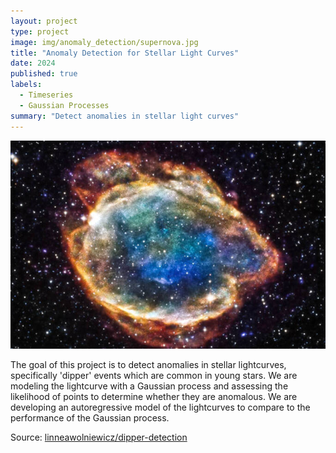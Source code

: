 ```yaml
---
layout: project
type: project
image: img/anomaly_detection/supernova.jpg
title: "Anomaly Detection for Stellar Light Curves"
date: 2024
published: true
labels:
  - Timeseries
  - Gaussian Processes
summary: "Detect anomalies in stellar light curves"
---
```


<img class="img-fluid" src="../img/anomaly_detection/supernova.jpg">

The goal of this project is to detect anomalies in stellar lightcurves, specifically 'dipper' events which are common in young stars. We are modeling the lightcurve with a Gaussian process and assessing the likelihood of points to determine whether they are anomalous. We are developing an autoregressive model of the lightcurves to compare to the performance of the Gaussian process.

Source: <a href="https://github.com/linneawolniewicz/dipper-detection"><i class="large github icon "></i>linneawolniewicz/dipper-detection</a>
